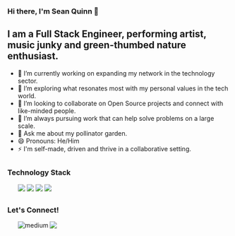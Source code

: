 ### Hi there, I'm Sean Quinn 👋
## I am a Full Stack Engineer, performing artist, music junky and green-thumbed nature enthusiast. 
<!--
**seanquinn917/seanquinn917** is a ✨ _special_ ✨ repository because its `README.md` (this file) appears on your GitHub profile.

Here are some ideas to get you started:
-->
- 🔭 I’m currently working on expanding my network in the technology sector. 
- 🌱 I’m exploring what resonates most with my personal values in the tech world. 
- 👯 I’m looking to collaborate on Open Source projects and connect with like-minded people.
- 🤔 I’m always pursuing work that can help solve problems on a large scale. 
- 💬 Ask me about my pollinator garden.
- 😄 Pronouns: He/Him
- ⚡ I'm self-made, driven and thrive in a collaborative setting.
##
### Technology Stack
<ul display="inline-block">
<img src="https://img.shields.io/badge/React-20232A?style=for-the-badge&logo=react&logoColor=61DAFB"/>
<img src="https://img.shields.io/badge/JavaScript-323330?style=for-the-badge&logo=javascript&logoColor=F7DF1E"/>
<img src="https://img.shields.io/badge/R-276DC3?style=for-the-badge&logo=r&logoColor=white"/>
<img src="https://img.shields.io/badge/Ruby-CC342D?style=for-the-badge&logo=ruby&logoColor=white"/>
</ul>

##

### Let's Connect!
<ul>
<a href="https://www.linkedin.com/in/seanpatrickquin/">
<img src="https://img.shields.io/badge/LinkedIn-0077B5?style=for-the-badge&logo=linkedin&logoColor=white"/>
</a>
  <a href="https://medium.com/@seanquinn917">
 <img align="left" alt="medium" src="https://img.shields.io/badge/Medium-12100E?style=for-the-badge&logo=medium&logoColor=white" />
</a>
</ul>
